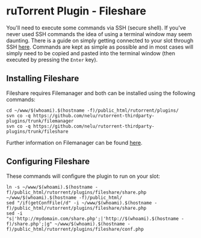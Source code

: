 ruTorrent Plugin - Fileshare
============================

You'll need to execute some commands via SSH (secure shell). If you've never used SSH commands the idea of using a terminal window may seem daunting. There is a guide on simply getting connected to your slot through SSH [here](https://www.feralhosting.com/faq/view?question=12). Commands are kept as simple as possible and in most cases will simply need to be copied and pasted into the terminal window (then executed by pressing the `Enter` key).  
  

Installing Fileshare
--------------------

Fileshare requires Filemanager and both can be installed using the following commands:  
  

    cd ~/www/$(whoami).$(hostname -f)/public_html/rutorrent/plugins/
    svn co -q https://github.com/nelu/rutorrent-thirdparty-plugins/trunk/filemanager
    svn co -q https://github.com/nelu/rutorrent-thirdparty-plugins/trunk/fileshare

  
Further information on Filemanager can be found [here](https://www.feralhosting.com/faq/view?question=330).  
  
  

Configuring Fileshare
---------------------

These commands will configure the plugin to run on your slot:  
  

    ln -s ~/www/$(whoami).$(hostname -f)/public_html/rutorrent/plugins/fileshare/share.php ~/www/$(whoami).$(hostname -f)/public_html/
    sed "/if(getConfFile(/d" -i ~/www/$(whoami).$(hostname -f)/public_html/rutorrent/plugins/fileshare/share.php
    sed -i "s|'http://mydomain.com/share.php';|'http://$(whoami).$(hostname -f)/share.php';|g" ~/www/$(whoami).$(hostname -f)/public_html/rutorrent/plugins/fileshare/conf.php

  
  

